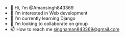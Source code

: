 - 👋 Hi, I’m @Amansingh843369
- 👀 I’m interested in  Web development
- 🌱 I’m currently learning  Django 
- 💞️ I’m looking to collaborate on group
- 📫 How to reach me singhaman843369@gmail.com

<!---
Amansingh843369/Amansingh843369 is a ✨ special ✨ repository because its `README.md` (this file) appears on your GitHub profile.
You can click the Preview link to take a look at your changes.
-->

